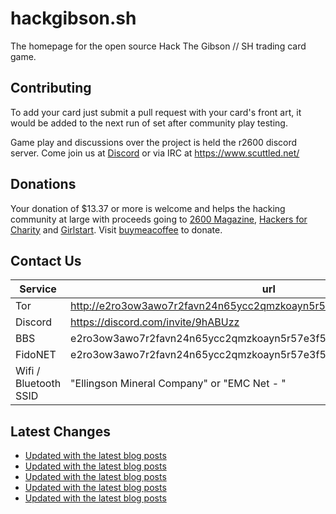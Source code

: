 # hackgibson.sh
The homepage for the open source Hack The Gibson // SH trading card game.


## Contributing

To add your card just submit a pull request with your card's front art, it would be added to the next run of set after community play testing.

Game play and discussions over the project is held the r2600 discord server. Come join us at [Discord](https://discord.com/invite/9hABUzz) or via IRC at https://www.scuttled.net/


## Donations

Your donation of $13.37 or more is welcome and helps the hacking community at large with proceeds going to [2600 Magazine](https://2600.com/), [Hackers for Charity](https://hackersforcharity.org) and [Girlstart](https://girlstart.org).  Visit [buymeacoffee](https://www.buymeacoffee.com/hackgibson.sh) to donate.


## Contact Us

Service | url
-|-
Tor | http://e2ro3ow3awo7r2favn24n65ycc2qmzkoayn5r57e3f56nvjwdcgg32ad.onion
Discord | https://discord.com/invite/9hABUzz
BBS | e2ro3ow3awo7r2favn24n65ycc2qmzkoayn5r57e3f56nvjwdcgg32ad.onion:23
FidoNET | e2ro3ow3awo7r2favn24n65ycc2qmzkoayn5r57e3f56nvjwdcgg32ad.onion:24554
Wifi / Bluetooth SSID | "Ellingson Mineral Company" or "EMC Net - <fidonet address>"

## Latest Changes
<!-- BLOG-POST-LIST:START -->
- [Updated with the latest blog posts](https://github.com/DFW2600/hackgibson.sh/commit/93a4f7696e1f48dcac17cba289a88536d215821f)
- [Updated with the latest blog posts](https://github.com/DFW2600/hackgibson.sh/commit/9c9931d5260ba6d38808bd7de7851069c7bbc596)
- [Updated with the latest blog posts](https://github.com/DFW2600/hackgibson.sh/commit/6580dd358ae015990c52ba82ca24afe8bba24ad5)
- [Updated with the latest blog posts](https://github.com/DFW2600/hackgibson.sh/commit/9a448e7c66bb50119c1083fd9b9db7632a11e544)
- [Updated with the latest blog posts](https://github.com/DFW2600/hackgibson.sh/commit/5a5c19b38e9c525a1f2611779f9fab751a365eac)
<!-- BLOG-POST-LIST:END -->
